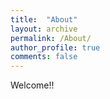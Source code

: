 ```yaml
---
title:  "About"
layout: archive
permalink: /About/
author_profile: true
comments: false
---
```


Welcome!!
